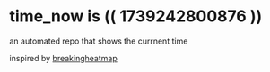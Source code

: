 # time_now is (( 1739242800876 ))

an automated repo that shows the currnent time

inspired by [breakingheatmap](https://github.com/breakingheatmap/breakingheatmap)